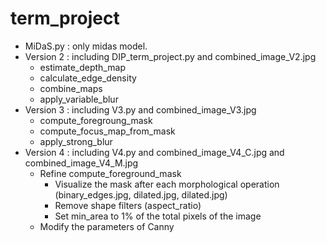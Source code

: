 # term_project
* MiDaS.py : only midas model.
* Version 2 : including DIP_term_project.py and combined_image_V2.jpg
  - estimate_depth_map
  - calculate_edge_density
  - combine_maps
  - apply_variable_blur
* Version 3 : including V3.py and combined_image_V3.jpg
  - compute_foregroung_mask
  - compute_focus_map_from_mask
  - apply_strong_blur
* Version 4 : including V4.py and combined_image_V4_C.jpg and combined_image_V4_M.jpg
  - Refine compute_foreground_mask
    - Visualize the mask after each morphological operation (binary_edges.jpg, dilated.jpg, dilated.jpg)
    - Remove shape filters (aspect_ratio)
    - Set min_area to 1% of the total pixels of the image
  - Modify the parameters of Canny 
